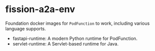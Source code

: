 # fission-a2a-env

Foundation docker images for `PodFunction` to work, including various language supports.

* fastapi-runtime: A modern Python runtime for PodFunction.
* servlet-runtime: A Servlet-based runtime for Java.
